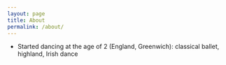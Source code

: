 ```yaml
---
layout: page
title: About
permalink: /about/
---
```



- Started dancing at the age of 2 (England, Greenwich): classical ballet, highland, Irish dance

